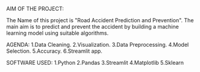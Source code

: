 AIM OF THE PROJECT:

The Name of this project is "Road Accident Prediction and Prevention". The main aim is to predict and prevent the accident by building a machine learning model using suitable algorithms.

AGENDA:
   1.Data Cleaning.
   2.Visualization.
   3.Data Preprocessing.
   4.Model Selection.
   5.Accuracy.
   6.Streamlit app.

SOFTWARE USED:
  1.Python
  2.Pandas
  3.Streamlit
  4.Matplotlib
  5.Sklearn


  

